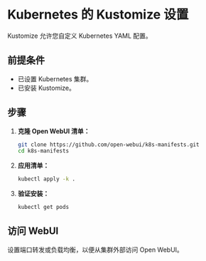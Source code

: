 # Kubernetes 的 Kustomize 设置

Kustomize 允许您自定义 Kubernetes YAML 配置。

## 前提条件

- 已设置 Kubernetes 集群。
- 已安装 Kustomize。

## 步骤

1. **克隆 Open WebUI 清单：**

   ```bash
   git clone https://github.com/open-webui/k8s-manifests.git
   cd k8s-manifests
   ```

2. **应用清单：**

   ```bash
   kubectl apply -k .
   ```

3. **验证安装：**

   ```bash
   kubectl get pods
   ```

## 访问 WebUI

设置端口转发或负载均衡，以便从集群外部访问 Open WebUI。
